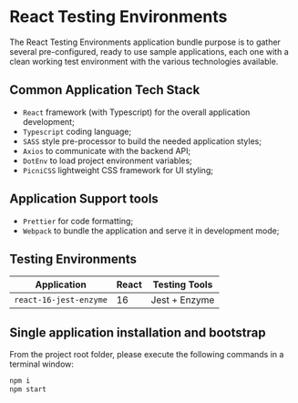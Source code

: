 # React Testing Environments

The React Testing Environments application bundle purpose is to gather several pre-configured, ready to use sample applications, each one with a clean working test environment with the various technologies available.

## Common Application Tech Stack

- `React` framework (with Typescript) for the overall application development;
- `Typescript` coding language;
- `SASS` style pre-processor to build the needed application styles;
- `Axios` to communicate with the backend API;
- `DotEnv` to load project environment variables;
- `PicniCSS` lightweight CSS framework for UI styling;

## Application Support tools

- `Prettier` for code formatting;
- `Webpack` to bundle the application and serve it in development mode;

## Testing Environments

| Application            | React | Testing Tools |
| ---------------------- | ----- | ------------- |
| `react-16-jest-enzyme` | 16    | Jest + Enzyme |

## Single application installation and bootstrap

From the project root folder, please execute the following commands in a terminal window:

```bash
npm i
npm start
```

